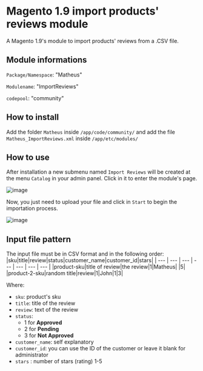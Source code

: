 # Magento 1.9 import products' reviews module
A Magento 1.9's module to import products' reviews from a .CSV file.

## Module informations
`Package/Namespace`: "Matheus"  

`Modulename`: "ImportReviews"

`codepool`: "community"  

## How to install
Add the folder `Matheus` inside `/app/code/community/` and add the file `Matheus_ImportReviews.xml` inside `/app/etc/modules/`

## How to use
After installation a new submenu named `Import Reviews` will be created at the menu `Catalog` in your admin panel. Click in it to enter the module's page. 

![image](https://user-images.githubusercontent.com/55641441/122833680-c6c22500-d2c3-11eb-9f2b-ab991dc1933c.png)

Now, you just need to upload your file and click in `Start` to begin the importation process.

![image](https://user-images.githubusercontent.com/55641441/122833707-d17cba00-d2c3-11eb-8cee-dff761fcaadc.png)


## Input file pattern
The input file must be in CSV format and in the following order:
|sku|title|review|status|customer_name|customer_id|stars|
| --- | --- | --- | --- | --- | --- | --- |
|product-sku|title of review|the review|1|Matheus| |5|
|product-2-sku|random title|review|1|John|1|3|

Where:
* `sku`: product's sku
* `title`: title of the review
* `review`: text of the review
* `status`:
  * 1 for **Approved**
  * 2 for **Pending**
  * 3 for **Not Approved**
* `customer_name`: self explanatory
* `customer_id`: you can use the ID of the customer or leave it blank for administrator
* `stars` : number of stars (rating) 1-5


